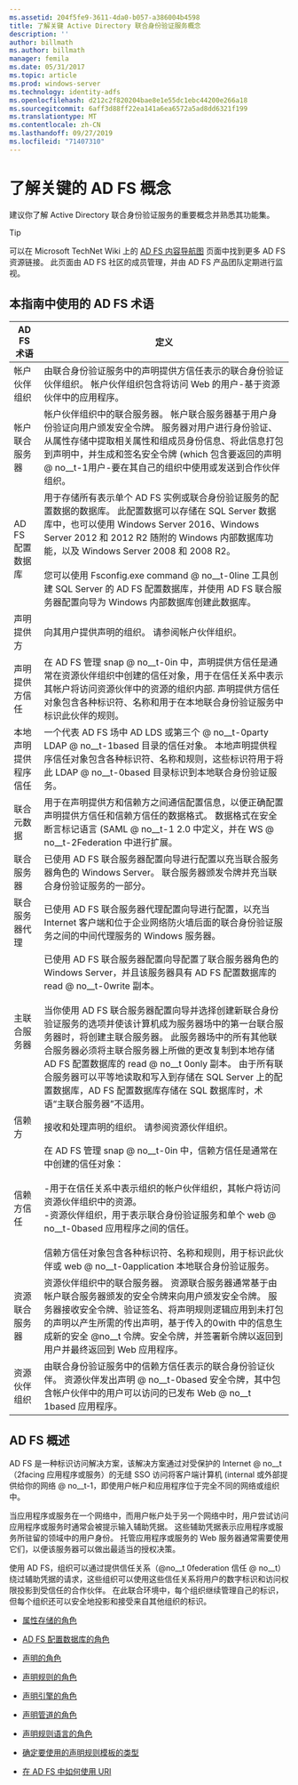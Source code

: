 ```yaml
---
ms.assetid: 204f5fe9-3611-4da0-b057-a386004b4598
title: 了解关键 Active Directory 联合身份验证服务概念
description: ''
author: billmath
ms.author: billmath
manager: femila
ms.date: 05/31/2017
ms.topic: article
ms.prod: windows-server
ms.technology: identity-adfs
ms.openlocfilehash: d212c2f820204bae8e1e55dc1ebc44200e266a18
ms.sourcegitcommit: 6aff3d88ff22ea141a6ea6572a5ad8dd6321f199
ms.translationtype: MT
ms.contentlocale: zh-CN
ms.lasthandoff: 09/27/2019
ms.locfileid: "71407310"
---
```

# <a name="understanding-key-ad-fs-concepts"></a>了解关键的 AD FS 概念
建议你了解 Active Directory 联合身份验证服务的重要概念并熟悉其功能集。  
  
> [!TIP]  
> 可以在 Microsoft TechNet Wiki 上的 [AD FS 内容导航图](https://social.technet.microsoft.com/wiki/contents/articles/2735.aspx) 页面中找到更多 AD FS 资源链接。 此页面由 AD FS 社区的成员管理，并由 AD FS 产品团队定期进行监视。  
  
## <a name="ad-fs-terminology-used-in-this-guide"></a>本指南中使用的 AD FS 术语  
  
|AD FS 术语|定义|  
|--------------|--------------|  
|帐户伙伴组织|由联合身份验证服务中的声明提供方信任表示的联合身份验证伙伴组织。 帐户伙伴组织包含将访问 Web 的用户\-基于资源伙伴中的应用程序。|  
|帐户联合服务器|帐户伙伴组织中的联合服务器。 帐户联合服务器基于用户身份验证向用户颁发安全令牌。 服务器对用户进行身份验证、从属性存储中提取相关属性和组成员身份信息、将此信息打包到声明中，并生成和签名安全令牌 \(which 包含要返回的声明 @ no__t-1用户-要在其自己的组织中使用或发送到合作伙伴组织。|  
|AD FS 配置数据库|用于存储所有表示单个 AD FS 实例或联合身份验证服务的配置数据的数据库。 此配置数据可以存储在 SQL Server 数据库中，也可以使用 Windows Server 2016、Windows Server 2012 和 2012 R2 随附的 Windows 内部数据库功能，以及 Windows Server 2008 和 2008 R2。 </br></br>您可以使用 Fsconfig.exe command @ no__t-0line 工具创建 SQL Server 的 AD FS 配置数据库，并使用 AD FS 联合服务器配置向导为 Windows 内部数据库创建此数据库。|  
|声明提供方|向其用户提供声明的组织。 请参阅帐户伙伴组织。|  
|声明提供方信任|在 AD FS 管理 snap @ no__t-0in 中，声明提供方信任是通常在资源伙伴组织中创建的信任对象，用于在信任关系中表示其帐户将访问资源伙伴中的资源的组织内部. 声明提供方信任对象包含各种标识符、名称和用于在本地联合身份验证服务中标识此伙伴的规则。|  
|本地声明提供程序信任|一个代表 AD FS 场中 AD LDS 或第三个 @ no__t-0party LDAP @ no__t-1based 目录的信任对象。 本地声明提供程序信任对象包含各种标识符、名称和规则，这些标识符用于将此 LDAP @ no__t-0based 目录标识到本地联合身份验证服务。|  
|联合元数据|用于在声明提供方和信赖方之间通信配置信息，以便正确配置声明提供方信任和信赖方信任的数据格式。 数据格式在安全断言标记语言 \(SAML @ no__t-1 2.0 中定义，并在 WS @ no__t-2Federation 中进行扩展。|  
|联合服务器|已使用 AD FS 联合服务器配置向导进行配置以充当联合服务器角色的 Windows Server。 联合服务器颁发令牌并充当联合身份验证服务的一部分。|  
|联合服务器代理|已使用 AD FS 联合服务器代理配置向导进行配置，以充当 Internet 客户端和位于企业网络防火墙后面的联合身份验证服务之间的中间代理服务的 Windows 服务器。|  
|主联合服务器|已使用 AD FS 联合服务器配置向导配置了联合服务器角色的 Windows Server，并且该服务器具有 AD FS 配置数据库的 read @ no__t-0write 副本。 </br></br> 当你使用 AD FS 联合服务器配置向导并选择创建新联合身份验证服务的选项并使该计算机成为服务器场中的第一台联合服务器时，将创建主联合服务器。 此服务器场中的所有其他联合服务器必须将主联合服务器上所做的更改复制到本地存储 AD FS 配置数据库的 read @ no__t 0only 副本。 由于所有联合服务器可以平等地读取和写入到存储在 SQL Server 上的配置数据库，AD FS 配置数据库存储在 SQL 数据库时，术语“主联合服务器”不适用。|  
|信赖方|接收和处理声明的组织。 请参阅资源伙伴组织。|  
|信赖方信任|在 AD FS 管理 snap @ no__t-0in 中，信赖方信任是通常在中创建的信任对象：<br /><br />-用于在信任关系中表示组织的帐户伙伴组织，其帐户将访问资源伙伴组织中的资源。<br />-资源伙伴组织，用于表示联合身份验证服务和单个 web @ no__t-0based 应用程序之间的信任。<br /><br />信赖方信任对象包含各种标识符、名称和规则，用于标识此伙伴或 web @ no__t-0application 本地联合身份验证服务。|  
|资源联合服务器|资源伙伴组织中的联合服务器。 资源联合服务器通常基于由帐户联合服务器颁发的安全令牌来向用户颁发安全令牌。 服务器接收安全令牌、验证签名、将声明规则逻辑应用到未打包的声明以产生所需的传出声明，基于传入的0with 中的信息生成新的安全 @no__t 令牌。安全令牌，并签署新令牌以返回到用户并最终返回到 Web 应用程序。|  
|资源伙伴组织|由联合身份验证服务中的信赖方信任表示的联合身份验证伙伴。 资源伙伴发出声明 @ no__t-0based 安全令牌，其中包含帐户伙伴中的用户可以访问的已发布 Web @ no__t 1based 应用程序。|  
  
## <a name="overview-of-ad-fs"></a>AD FS 概述  
AD FS 是一种标识访问解决方案，该解决方案通过对受保护的 Internet @ no__t （2facing 应用程序或服务）的无缝 SSO 访问将客户端计算机 \(internal 或外部提供给你的网络 @ no__t-1，即使用户帐户和应用程序位于完全不同的网络或组织中。  
  
当应用程序或服务在一个网络中，而用户帐户处于另一个网络中时，用户尝试访问应用程序或服务时通常会被提示输入辅助凭据。 这些辅助凭据表示应用程序或服务所驻留的领域中的用户身份。 托管应用程序或服务的 Web 服务器通常需要使用它们，以便该服务器可以做出最适当的授权决策。  
  
使用 AD FS，组织可以通过提供信任关系（@no__t 0federation 信任 @ no__t）绕过辅助凭据的请求，这些组织可以使用这些信任关系将用户的数字标识和访问权限投影到受信任的合作伙伴。 在此联合环境中，每个组织继续管理自己的标识，但每个组织还可以安全地投影和接受来自其他组织的标识。  
  
-   [属性存储的角色](The-Role-of-Attribute-Stores.md)  
  
-   [AD FS 配置数据库的角色](The-Role-of-the-AD-FS-Configuration-Database.md)  
  
-   [声明的角色](The-Role-of-Claims.md)  
  
-   [声明规则的角色](The-Role-of-Claim-Rules.md)  
  
-   [声明引擎的角色](The-Role-of-the-Claims-Engine.md)  
  
-   [声明管道的角色](The-Role-of-the-Claims-Pipeline.md)  
  
-   [声明规则语言的角色](The-Role-of-the-Claim-Rule-Language.md)  
  
-   [确定要使用的声明规则模板的类型](Determine-the-Type-of-Claim-Rule-Template-to-Use.md)  
  
-   [在 AD FS 中如何使用 URI](How-URIs-Are-Used-in-AD-FS.md)  
  

